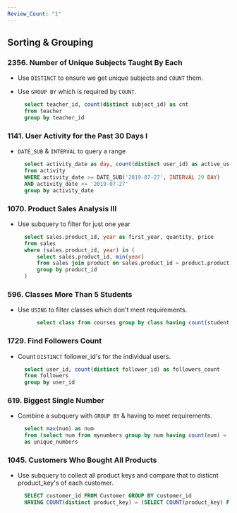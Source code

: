 ```yaml
---
Review_Count: "1"
---
```

## Sorting & Grouping

### 2356. Number of Unique Subjects Taught By Each

- Use `DISTINCT` to ensure we get unique subjects and `COUNT` them.
- Use `GROUP BY` which is required by `COUNT`.

  ```sql
	select teacher_id, count(distinct subject_id) as cnt
	from teacher
	group by teacher_id
	```

### 1141. User Activity for the Past 30 Days I

- `DATE_SUB`  & `INTERVAL` to query a range
  ```sql
	select activity_date as day, count(distinct user_id) as active_users
	from activity
	WHERE activity_date >= DATE_SUB('2019-07-27', INTERVAL 29 DAY)
	AND activity_date <= '2019-07-27'
	group by activity_date
	```

### 1070. Product Sales Analysis III

- Use subquery to filter for just one year
  ```sql
	select sales.product_id, year as first_year, quantity, price 
	from sales 
	where (sales.product_id, year) in ( 
		select sales.product_id, min(year) 
		from sales join product on sales.product_id = product.product_id 
		group by product_id 
	)
	```

### 596. Classes More Than 5 Students

- Use `USING` to filter classes which don't meet requirements.
  ```sql
		select class from courses group by class having count(student) >= 5
	```

### 1729. Find Followers Count

- Count  `DISTINCT` follower_id's for the individual users.
  ```sql
	select user_id, count(distinct follower_id) as followers_count
	from followers
	group by user_id
	```

### 619. Biggest Single Number

- Combine a subquery with `GROUP BY` & having to meet requirements.
  ```sql
	select max(num) as num
	from (select num from mynumbers group by num having count(num) = 1)
	as unique_numbers
	```

### 1045. Customers Who Bought All Products

- Use subquery to collect all product keys and compare that to disticnt product_key's of each customer.
  ```sql
	SELECT customer_id FROM Customer GROUP BY customer_id
	HAVING COUNT(distinct product_key) = (SELECT COUNT(product_key) FROM Product)
	```

